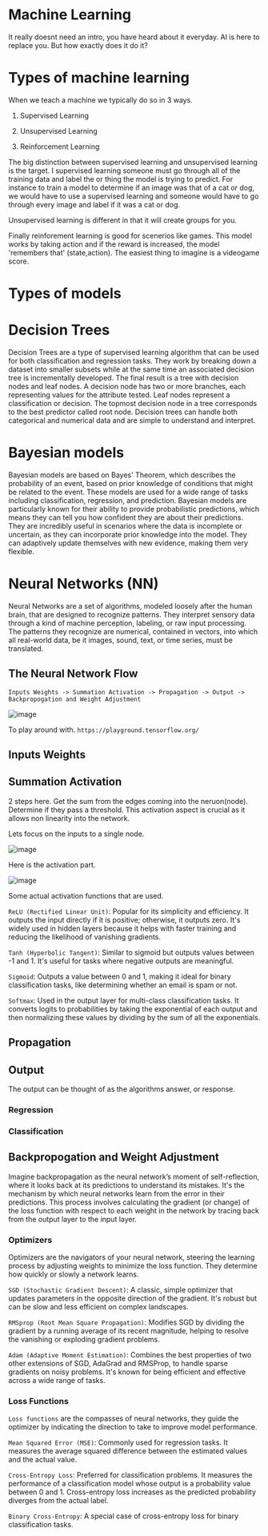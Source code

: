 # Machine Learning

It really doesnt need an intro, you have heard about it everyday. AI is here to replace you. But how exactly does it do it?

# Types of machine learning

When we teach a machine we typically do so in 3 ways. 

1) Supervised Learning 

2) Unsupervised Learning

3) Reinforcement Learning


The big distinction between supervised learning and unsupervised learning is the target. I supervised learning someone must go through all of the training data and label the or thing the model is trying to predict. For instance to train a model to determine if an image was that of a cat or dog, we would have to use a supervised learning and someone would have to go through every image and label if it was a cat or dog. 

Unsupervised learning is different in that it will create groups for you. 

Finally reinforement learning is good for scenerios like games. This model works by taking action and if the reward is increased, the model 'remembers that' (state,action). The easiest thing to imagine is a videogame score. 

# Types of models

# Decision Trees

Decision Trees are a type of supervised learning algorithm that can be used for both classification and regression tasks. They work by breaking down a dataset into smaller subsets while at the same time an associated decision tree is incrementally developed. The final result is a tree with decision nodes and leaf nodes. A decision node has two or more branches, each representing values for the attribute tested. Leaf nodes represent a classification or decision. The topmost decision node in a tree corresponds to the best predictor called root node. Decision trees can handle both categorical and numerical data and are simple to understand and interpret.


# Bayesian models 

Bayesian models are based on Bayes' Theorem, which describes the probability of an event, based on prior knowledge of conditions that might be related to the event. These models are used for a wide range of tasks including classification, regression, and prediction. Bayesian models are particularly known for their ability to provide probabilistic predictions, which means they can tell you how confident they are about their predictions. They are incredibly useful in scenarios where the data is incomplete or uncertain, as they can incorporate prior knowledge into the model. They can adaptively update themselves with new evidence, making them very flexible.


# Neural Networks (NN)

Neural Networks are a set of algorithms, modeled loosely after the human brain, that are designed to recognize patterns. They interpret sensory data through a kind of machine perception, labeling, or raw input processing. The patterns they recognize are numerical, contained in vectors, into which all real-world data, be it images, sound, text, or time series, must be translated.

## The Neural Network Flow

```Inputs Weights -> Summation Activation -> Propagation -> Output -> Backpropogation and Weight Adjustment```

![image](https://github.com/dbissell6/Math4Cyber/assets/50979196/8c20555e-294f-484d-806c-175a8f7273c6)


To play around with. `https://playground.tensorflow.org/`



## Inputs Weights

## Summation Activation

2 steps here. Get the sum from the edges coming into the neruon(node). Determine if they pass a threshold. 
This activation aspect is crucial as it allows non linearity into the network.

Lets focus on the inputs to a single node.

![image](https://github.com/dbissell6/Math4Cyber/assets/50979196/961c6c93-5787-4d10-814d-f9308aaed9c9)

Here is the activation part. 

![image](https://github.com/dbissell6/Math4Cyber/assets/50979196/16bb0c19-4385-45a9-a6c3-0ccbfad12236)


Some actual activation functions that are used.

`ReLU (Rectified Linear Unit)`: Popular for its simplicity and efficiency. It outputs the input directly if it is positive; otherwise, it outputs zero. It's widely used in hidden layers because it helps with faster training and reducing the likelihood of vanishing gradients.

`Tanh (Hyperbolic Tangent)`: Similar to sigmoid but outputs values between -1 and 1. It's useful for tasks where negative outputs are meaningful.

`Sigmoid`: Outputs a value between 0 and 1, making it ideal for binary classification tasks, like determining whether an email is spam or not.

`Softmax`: Used in the output layer for multi-class classification tasks. It converts logits to probabilities by taking the exponential of each output and then normalizing these values by dividing by the sum of all the exponentials.

## Propagation

## Output

The output can be thought of as the algorithms answer, or response. 

### Regression

### Classification

## Backpropogation and Weight Adjustment

Imagine backpropagation as the neural network’s moment of self-reflection, where it looks back at its predictions to understand its mistakes. It's the mechanism by which neural networks learn from the error in their predictions. This process involves calculating the gradient (or change) of the loss function with respect to each weight in the network by tracing back from the output layer to the input layer.

### Optimizers

Optimizers are the navigators of your neural network, steering the learning process by adjusting weights to minimize the loss function. They determine how quickly or slowly a network learns.

`SGD (Stochastic Gradient Descent)`: A classic, simple optimizer that updates parameters in the opposite direction of the gradient. It's robust but can be slow and less efficient on complex landscapes.

`RMSprop (Root Mean Square Propagation)`: Modifies SGD by dividing the gradient by a running average of its recent magnitude, helping to resolve the vanishing or exploding gradient problems.

`Adam (Adaptive Moment Estimation)`: Combines the best properties of two other extensions of SGD, AdaGrad and RMSProp, to handle sparse gradients on noisy problems. It's known for being efficient and effective across a wide range of tasks.

### Loss Functions

`Loss functions` are the compasses of neural networks, they guide the optimizer by indicating the direction to take to improve model performance.

`Mean Squared Error (MSE)`: Commonly used for regression tasks. It measures the average squared difference between the estimated values and the actual value.

`Cross-Entropy Loss`: Preferred for classification problems. It measures the performance of a classification model whose output is a probability value between 0 and 1. Cross-entropy loss increases as the predicted probability diverges from the actual label.

`Binary Cross-Entropy`: A special case of cross-entropy loss for binary classification tasks.
